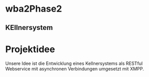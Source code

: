 wba2Phase2
==========

## KEllnersystem

# Projektidee

Unsere Idee ist die Entwicklung eines Kellnersystems als RESTful Webservice mit asynchronen
Verbindungen umgesetzt mit XMPP.
